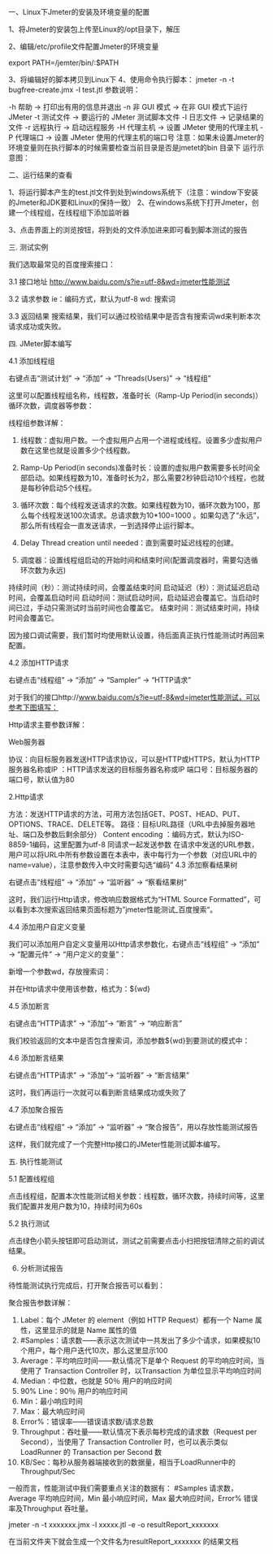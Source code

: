 一、Linux下Jmeter的安装及环境变量的配置

1、将Jmeter的安装包上传至Linux的/opt目录下，解压

2、编辑/etc/profile文件配置Jmeter的环境变量

export PATH=/jemter/bin/:$PATH

3、将编辑好的脚本拷贝到Linux下
4、使用命令执行脚本：
jmeter -n -t bugfree-create.jmx -l test.jtl 
参数说明：
 
-h 帮助 -> 打印出有用的信息并退出
-n 非 GUI 模式 -> 在非 GUI 模式下运行 JMeter
-t 测试文件 -> 要运行的 JMeter 测试脚本文件
-l 日志文件 -> 记录结果的文件
-r 远程执行 -> 启动远程服务
-H 代理主机 -> 设置 JMeter 使用的代理主机
-P 代理端口 -> 设置 JMeter 使用的代理主机的端口号
注意：如果未设置Jmeter的环境变量则在执行脚本的时候需要检查当前目录是否是jmetet的bin 目录下
运行示意图：

二、运行结果的查看

1、将运行脚本产生的test.jtl文件到处到windows系统下（注意：window下安装的Jmeter和JDK要和Linux的保持一致）
2、在windows系统下打开Jmeter，创建一个线程组，在线程组下添加监听器

3、点击界面上的浏览按钮，将到处的文件添加进来即可看到脚本测试的报告


三. 测试实例

我们选取最常见的百度搜索接口：

3.1 接口地址
http://www.baidu.com/s?ie=utf-8&wd=jmeter性能测试

3.2 请求参数
ie：编码方式，默认为utf-8 
wd: 搜索词

3.3 返回结果
搜索结果，我们可以通过校验结果中是否含有搜索词wd来判断本次请求成功或失败。

四. JMeter脚本编写

4.1 添加线程组

右键点击“测试计划” -> “添加” -> “Threads(Users)” -> “线程组” 
 
这里可以配置线程组名称，线程数，准备时长（Ramp-Up Period(in seconds)）循环次数，调度器等参数： 
 
线程组参数详解： 

1. 线程数：虚拟用户数。一个虚拟用户占用一个进程或线程。设置多少虚拟用户数在这里也就是设置多少个线程数。 

2. Ramp-Up Period(in seconds)准备时长：设置的虚拟用户数需要多长时间全部启动。如果线程数为10，准备时长为2，那么需要2秒钟启动10个线程，也就是每秒钟启动5个线程。

3. 循环次数：每个线程发送请求的次数。如果线程数为10，循环次数为100，那么每个线程发送100次请求。总请求数为10*100=1000 。如果勾选了“永远”，那么所有线程会一直发送请求，一到选择停止运行脚本。 

4. Delay Thread creation until needed：直到需要时延迟线程的创建。 

5. 调度器：设置线程组启动的开始时间和结束时间(配置调度器时，需要勾选循环次数为永远) 

持续时间（秒）：测试持续时间，会覆盖结束时间 
启动延迟（秒）：测试延迟启动时间，会覆盖启动时间 
启动时间：测试启动时间，启动延迟会覆盖它。当启动时间已过，手动只需测试时当前时间也会覆盖它。 
结束时间：测试结束时间，持续时间会覆盖它。

因为接口调试需要，我们暂时均使用默认设置，待后面真正执行性能测试时再回来配置。

4.2 添加HTTP请求

右键点击“线程组” -> “添加” -> “Sampler” -> “HTTP请求” 
 
对于我们的接口http://www.baidu.com/s?ie=utf-8&wd=jmeter性能测试，可以参考下图填写： 
 
Http请求主要参数详解：

Web服务器 

协议：向目标服务器发送HTTP请求协议，可以是HTTP或HTTPS，默认为HTTP 
服务器名称或IP ：HTTP请求发送的目标服务器名称或IP 
端口号：目标服务器的端口号，默认值为80 

2.Http请求 

方法：发送HTTP请求的方法，可用方法包括GET、POST、HEAD、PUT、OPTIONS、TRACE、DELETE等。 
路径：目标URL路径（URL中去掉服务器地址、端口及参数后剩余部分） 
Content encoding ：编码方式，默认为ISO-8859-1编码，这里配置为utf-8
同请求一起发送参数 
在请求中发送的URL参数，用户可以将URL中所有参数设置在本表中，表中每行为一个参数（对应URL中的 name=value），注意参数传入中文时需要勾选“编码”
4.3 添加察看结果树

右键点击“线程组” -> “添加” -> “监听器” -> “察看结果树” 
 
这时，我们运行Http请求，修改响应数据格式为“HTML Source Formatted”，可以看到本次搜索返回结果页面标题为”jmeter性能测试_百度搜索“。 


4.4 添加用户自定义变量

我们可以添加用户自定义变量用以Http请求参数化，右键点击“线程组” -> “添加” -> “配置元件” -> “用户定义的变量”： 
 
新增一个参数wd，存放搜索词： 
 
并在Http请求中使用该参数，格式为：${wd} 


4.5 添加断言

右键点击“HTTP请求” -> “添加”-> “断言” -> “响应断言” 
 
我们校验返回的文本中是否包含搜索词，添加参数${wd}到要测试的模式中： 


4.6 添加断言结果

右键点击“HTTP请求” -> “添加”-> “监听器” -> “断言结果” 


这时，我们再运行一次就可以看到断言结果成功或失败了 


4.7 添加聚合报告

右键点击“线程组” -> “添加” -> “监听器” -> “聚合报告”，用以存放性能测试报告 
 
这样，我们就完成了一个完整Http接口的JMeter性能测试脚本编写。

五. 执行性能测试

5.1 配置线程组

点击线程组，配置本次性能测试相关参数：线程数，循环次数，持续时间等，这里我们配置并发用户数为10，持续时间为60s 


5.2 执行测试

点击绿色小箭头按钮即可启动测试，测试之前需要点击小扫把按钮清除之前的调试结果。 


6. 分析测试报告

待性能测试执行完成后，打开聚合报告可以看到： 


聚合报告参数详解： 

1. Label：每个 JMeter 的 element（例如 HTTP Request）都有一个 Name 属性，这里显示的就是 Name 属性的值 
2. #Samples：请求数——表示这次测试中一共发出了多少个请求，如果模拟10个用户，每个用户迭代10次，那么这里显示100 
3. Average：平均响应时间——默认情况下是单个 Request 的平均响应时间，当使用了 Transaction Controller 时，以Transaction 为单位显示平均响应时间 
4. Median：中位数，也就是 50％ 用户的响应时间 
5. 90% Line：90％ 用户的响应时间 
6. Min：最小响应时间 
7. Max：最大响应时间 
8. Error%：错误率——错误请求数/请求总数 
9. Throughput：吞吐量——默认情况下表示每秒完成的请求数（Request per Second），当使用了 Transaction Controller 时，也可以表示类似 LoadRunner 的 Transaction per Second 数 
10. KB/Sec：每秒从服务器端接收到的数据量，相当于LoadRunner中的Throughput/Sec

一般而言，性能测试中我们需要重点关注的数据有： #Samples 请求数，Average 平均响应时间，Min 最小响应时间，Max 最大响应时间，Error% 错误率及Throughput 吞吐量。


jmeter -n -t xxxxxxx.jmx -l xxxxx.jtl -e -o resultReport_xxxxxxx

在当前文件夹下就会生成一个文件名为resultReport_xxxxxxx 的结果文档

